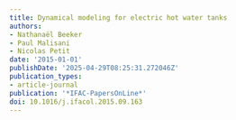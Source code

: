 ```yaml
---
title: Dynamical modeling for electric hot water tanks
authors:
- Nathanaël Beeker
- Paul Malisani
- Nicolas Petit
date: '2015-01-01'
publishDate: '2025-04-29T08:25:31.272046Z'
publication_types:
- article-journal
publication: '*IFAC-PapersOnLine*'
doi: 10.1016/j.ifacol.2015.09.163
---
```

